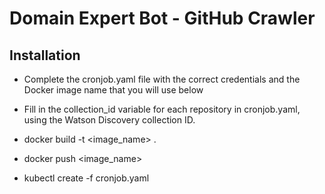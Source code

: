# Domain Expert Bot - GitHub Crawler


## Installation

- Complete the cronjob.yaml file with the correct credentials and the Docker image name that you will use below
- Fill in the  collection_id variable for each repository in cronjob.yaml, using the Watson Discovery collection ID. 

- docker build -t <image_name> .
- docker push <image_name>
- kubectl create -f cronjob.yaml